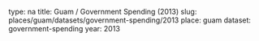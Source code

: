 type: na
title: Guam / Government Spending (2013)
slug: places/guam/datasets/government-spending/2013
place: guam
dataset: government-spending
year: 2013
